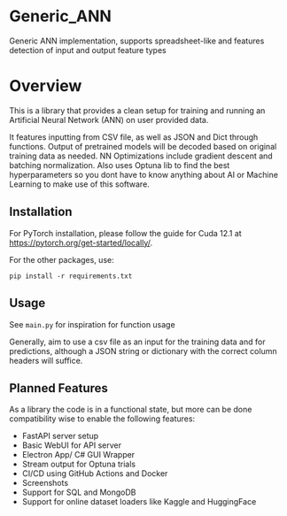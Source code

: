 # Generic_ANN
Generic ANN implementation, supports spreadsheet-like and features detection of input and output feature types

# Overview
This is a library that provides a clean setup for training and running an Artificial Neural Network (ANN) on user provided data.

It features inputting from CSV file, as well as JSON and Dict through functions. Output of pretrained models will be decoded based on original training data as needed.
NN Optimizations include gradient descent and batching normalization. Also uses Optuna lib to find the best hyperparameters so you dont have to know anything about AI or Machine Learning to make use of this software. 

## Installation
For PyTorch installation, please follow the guide for Cuda 12.1 at https://pytorch.org/get-started/locally/.

For the other packages, use:
```
pip install -r requirements.txt
```

## Usage
See `main.py` for inspiration for function usage

Generally, aim to use a csv file as an input for the training data and for predictions, although a JSON string or dictionary with the correct column headers will suffice. 

## Planned Features

As a library the code is in a functional state, but more can be done compatibility wise to enable the following features:
- FastAPI server setup
- Basic WebUI for API server
- Electron App/ C# GUI Wrapper
- Stream output for Optuna trials
- CI/CD using GitHub Actions and Docker
- Screenshots
- Support for SQL and MongoDB
- Support for online dataset loaders like Kaggle and HuggingFace 